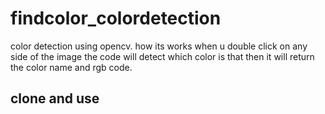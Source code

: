 # findcolor_colordetection

color detection using opencv.
how its works when u double click on any side of the image the code will detect which color is that then it will return the color name and rgb code.

## clone and use
